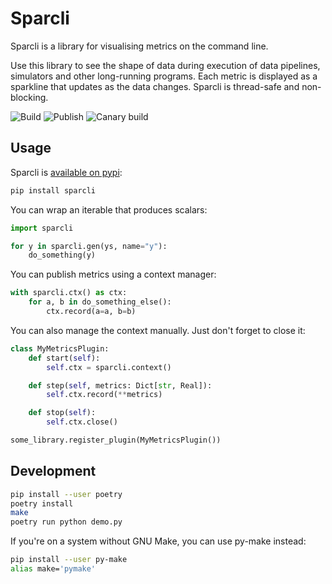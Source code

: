 # Sparcli

Sparcli is a library for visualising metrics on the command line.

Use this library to see the shape of data during execution of data pipelines, simulators and other long-running programs. Each metric is displayed as a sparkline that updates as the data changes. Sparcli is thread-safe and non-blocking.

![Build](https://github.com/z0u/sparcli/workflows/Build/badge.svg)
![Publish](https://github.com/z0u/sparcli/workflows/Publish/badge.svg)
![Canary build](https://github.com/z0u/sparcli/workflows/Canary%20build/badge.svg)


## Usage

Sparcli is [available on pypi](https://pypi.org/project/sparcli/):

```sh
pip install sparcli
```

You can wrap an iterable that produces scalars:

```python
import sparcli

for y in sparcli.gen(ys, name="y"):
    do_something(y)
```

You can publish metrics using a context manager:

```python
with sparcli.ctx() as ctx:
    for a, b in do_something_else():
        ctx.record(a=a, b=b)
```

You can also manage the context manually. Just don't forget to close it:

```python
class MyMetricsPlugin:
    def start(self):
        self.ctx = sparcli.context()

    def step(self, metrics: Dict[str, Real]):
        self.ctx.record(**metrics)

    def stop(self):
        self.ctx.close()

some_library.register_plugin(MyMetricsPlugin())
```


## Development

```sh
pip install --user poetry
poetry install
make
poetry run python demo.py
```

If you're on a system without GNU Make, you can use py-make instead:

```sh
pip install --user py-make
alias make='pymake'
```

